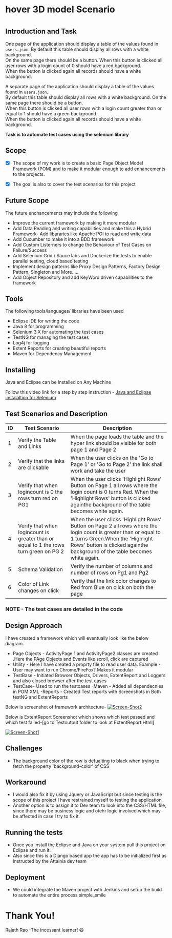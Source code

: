 # hover 3D model Scenario
# 

## Introduction and Task

One page of the application should display a table of the values found in `users.json`.  By default this table should display all rows with a white background.  
On the same page there should be a button.  When this button is clicked all user rows with a login count of 0 should have a red background.  
When the button is clicked again all records should have a white background.

A separate page of the application should display a table of the values found in `users.json`.  
By default this table should display all rows with a white background.  On the same page there should be a button.  
When this button is clicked all user rows with a login count greater than or equal to 1 should have a green background.  
When the button is clicked again all records should have a white background.

**Task is to automate test cases using the selenium library**


## Scope

- [x] The scope of my work is to create a basic Page Object Model Framework (POM) and to make it modular enough to add enhancements to the projects.

- [x] The goal is also to cover the test scenarios for this project

## Future Scope
The future enchancements may include the following 

 - Improve the current framework by making it more modular
 - Add Data Reading and writing capabilities and make this a Hybrid Framework- Add libararies like Apache POI to read and write data
 - Add Cucumber to make it into a BDD framework 
 - Add Custom Listerners to change the Behaviour of Test Cases on Failure/Success
 - Add Selenium Grid / Sauce labs and Dockerize the tests to enable parallel testing, cloud based testing 
 - Implement design patterns like Proxy Design Patterns, Factory Design Pattern, Singleton and More.....
 - Add Object Repository and add KeyWord driven capabilities to the framework
 
 ## Tools
 
 The following tools/languages/ libraries have been used
 
 <ul type="square">
<li>Eclipse IDE for writing the code</li>
<li>Java 8 for programming </li>
<li>Selenium 3.X for automating the test cases</li>
<li>TestNG for managing the test cases</li>
<li>Log4j for logging</li>
<li>Extent Reports for creating beautiful reports</li>
<li>Maven for Dependency Management</li>
</ul>

## Installing 

Java and Eclipse can be Installed on Any Machine 

Follow this video link for a step by step instruction - [Java and Eclipse instalaltion for Selenium](https://www.youtube.com/watch?v=lLKXeuRyyfY)


## Test Scenarios and Description
| ID |Test Scenario | Description
|---|------------- | -------------
| 1 |Verify the Table and Links  | When the page loads the table and the hyper link should be visible for both page 1 and Page 2
| 2 |Verify that the links are clickable  | When the user clicks on the 'Go to Page 1' or 'Go to Page 2' the link shall work and take the user 
| 3 |Verify that when logincount is 0 the rows turn red on PG1 | When the user clicks 'Highlight Rows' Button on Page 1 all rows where the login count is 0 turns Red. When the 'Highlight Rows' button is clicked againthe background of the table becomes white again.
| 4 |Verify that when logincount is greater than or equal to 1 the rows turn green on PG 2 | When the user clicks 'Highlight Rows' Button on Page 2 all rows where the login count is greater than or equal to 1 turns Green.When the 'Highlight Rows' button is clicked againthe background of the table becomes white again.
| 5 |Schema Validation | Verify the number of columns and number of rows on Pg1 and Pg2
| 6 |Color of Link changes on click| Verify that the link color changes to Red from Blue on click on both the page

### NOTE - The test cases are detailed in the code

## Design Approach

I have created a framework which will eventually look like the below diagram. 

 - Page Objects - ActivityPage 1 and ActivityPage2 classes are created .Here the PAge Objects and Events like scroll, click are captured
 - Utility - Here I have created a proprty file to read user data. Example - User may want to run Chrome/FireFox? Makes it modular
 - TestBase - Initiated Browser Objects, Drivers, ExtentReport and Loggers and also closed browser after the test cases
 - TestCase- Used to run the testcases
 -Maven - Added all dependecnies in POM.XML 
 -Reports - Created Test reports with Screenshots in Both testNG and ExtentReports
 
Below is screenshot of framework architecture- 
<a href="https://ibb.co/8mv28H7"><img src="https://i.ibb.co/FhZJ7FD/Screen-Shot2.png" alt="Screen-Shot2" border="0"></a>

Below is ExtentReport Screenshot which shows which test passed and which test failed-[go to Testoutput folder to look at ExtentReport.Html]

<a href="https://ibb.co/JCPk0FG"><img src="https://i.ibb.co/t35CkPv/Screen-Shot1.png" alt="Screen-Shot1" border="0"></a>

## Challenges

- The background color of the row is defualting to black when trying to fetch the property 'background-color' of CSS

## Workaround

- I would also fix it by using Jquery or JavaScript but since testing is the scope of this project I have restrained myself to testing the application
- Another option is to assign it to Dev team to look into the CSS/HTML file, since there may be business logic and otehr logic involved which may be affected in case I try to fix it.


## Running the tests

- Once you install the Eclipse and Java on your system pull this project on Eclipse and run it. 
- Also since this is a Django based app the app has to be initialized first as instructed by the Attainia dev team


## Deployment

- We could integrate the Maven project with Jenkins and setup the build to automate the entire process
simple_smile
# Thank You! 
Rajath Rao -The incessant learner! :smile:
